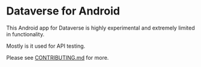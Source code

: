 Dataverse for Android
=====================

This Android app for Dataverse is highly experimental and extremely limited in functionality.

Mostly is it used for API testing.

Please see [CONTRIBUTING.md](CONTRIBUTING.md) for more.
